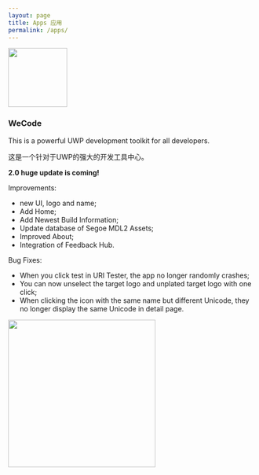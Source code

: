 ```yaml
---
layout: page
title: Apps 应用
permalink: /apps/
---
```

[<img src="{{ site.baseurl }}/images/wecode.png" width="120px"/>](#)

### WeCode ###

This is a powerful UWP development toolkit for all developers.

这是一个针对于UWP的强大的开发工具中心。



**2.0 huge update is coming!**


Improvements: 


- new UI, logo and name; 
- Add Home; 
- Add Newest Build Information; 
- Update database of Segoe MDL2 Assets; 
- Improved About; 
- Integration of Feedback Hub. 

Bug Fixes: 


- When you click test in URI Tester, the app no longer randomly crashes; 
- You can now unselect the target logo and unplated target logo with one click; 
- When clicking the icon with the same name but different Unicode, they no longer display the same Unicode in detail page.  

[<img src="{{ site.baseurl }}/images/get-app.png" width="300px"/>](https://www.microsoft.com/store/apps/9nblggh5p90f)
